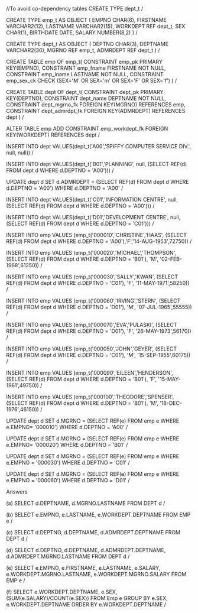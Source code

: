 //To avoid co-dependency tables
CREATE TYPE dept_t
/

CREATE TYPE emp_t AS OBJECT (
EMPNO CHAR(6),
FIRSTNAME VARCHAR2(12),
LASTNAME VARCHAR2(15),
WORKDEPT REF dept_t,
SEX CHAR(1),
BIRTHDATE DATE,
SALARY NUMBER(8,2)
)
/

CREATE TYPE dept_t AS OBJECT (
DEPTNO CHAR(3),
DEPTNAME VARCHAR2(36),
MGRNO REF emp_t,
ADMRDEPT REF dept_t
)
/

CREATE TABLE emp OF emp_t(
CONSTRAINT emp_pk PRIMARY KEY(EMPNO),
CONSTRAINT emp_fname FIRSTNAME NOT NULL,
CONSTRAINT emp_lname LASTNAME NOT NULL,
CONSTRAINT emp_sex_ck CHECK (SEX='M' OR SEX='m' OR SEX='F' OR SEX='f')
)
/

CREATE TABLE dept OF dept_t(
CONSTRAINT dept_pk PRIMARY KEY(DEPTNO),
CONSTRAINT dept_name DEPTNAME NOT NULL,
CONSTRAINT dept_mgrno_fk FOREIGN KEY(MGRNO) REFERENCES emp,
CONSTRAINT dept_admrdpt_fk FOREIGN KEY(ADMRDEPT) REFERENCES dept
)
/

ALTER TABLE emp
ADD CONSTRAINT emp_workdept_fk FOREIGN KEY(WORKDEPT) REFERENCES dept
/

INSERT INTO dept VALUES(dept_t('A00','SPIFFY COMPUTER SERVICE DIV.', null, null))
/

INSERT INTO dept VALUES(dept_t('B01','PLANNING', null, (SELECT REF(d) FROM dept d WHERE d.DEPTNO = 'A00')))
/

UPDATE dept d
SET d.ADMRDEPT = (SELECT REF(d) FROM dept d WHERE d.DEPTNO = 'A00')
WHERE d.DEPTNO = 'A00'
/

INSERT INTO dept VALUES(dept_t('C01','INFORMATION CENTRE', null, (SELECT REF(d) FROM dept d WHERE d.DEPTNO = 'A00')))
/

INSERT INTO dept VALUES(dept_t('D01','DEVELOPMENT CENTRE', null, (SELECT REF(d) FROM dept d WHERE d.DEPTNO = 'C01')))
/



INSERT INTO emp VALUES (emp_t('000010','CHRISTINE','HAAS', (SELECT REF(d) FROM dept d WHERE d.DEPTNO = 'A00'),'F','14-AUG-1953',72750))
/

INSERT INTO emp VALUES (emp_t('000020','MICHAEL','THOMPSON', (SELECT REF(d) FROM dept d WHERE d.DEPTNO = 'B01'), 'M', '02-FEB-1968',61250))
/

INSERT INTO emp VALUES (emp_t('000030','SALLY','KWAN', (SELECT REF(d) FROM dept d WHERE d.DEPTNO = 'C01'), 'F', '11-MAY-1971',58250))
/

INSERT INTO emp VALUES (emp_t('000060','IRVING','STERN', (SELECT REF(d) FROM dept d WHERE d.DEPTNO = 'D01'), 'M', '07-JUL-1965',55555))
/

INSERT INTO emp VALUES (emp_t('000070','EVA','PULASKI', (SELECT REF(d) FROM dept d WHERE d.DEPTNO = 'D01'), 'F', '26-MAY-1973',56170))
/

INSERT INTO emp VALUES (emp_t('000050','JOHN','GEYER', (SELECT REF(d) FROM dept d WHERE d.DEPTNO = 'C01'), 'M', '15-SEP-1955',60175))
/

INSERT INTO emp VALUES (emp_t('000090','EILEEN','HENDERSON', (SELECT REF(d) FROM dept d WHERE d.DEPTNO = 'B01'), 'F', '15-MAY-1961',49750))
/

INSERT INTO emp VALUES (emp_t('000100','THEODORE','SPENSER', (SELECT REF(d) FROM dept d WHERE d.DEPTNO = 'B01'), 'M', '18-DEC-1976',46150))
/


UPDATE dept d
SET d.MGRNO = (SELECT REF(e) FROM emp e WHERE e.EMPNO= '000010')
WHERE d.DEPTNO = 'A00'
/

UPDATE dept d
SET d.MGRNO = (SELECT REF(e) FROM emp e WHERE e.EMPNO= '000020')
WHERE d.DEPTNO = 'B01'
/

UPDATE dept d
SET d.MGRNO = (SELECT REF(e) FROM emp e WHERE e.EMPNO = '000030')
WHERE d.DEPTNO = 'C01'
/

UPDATE dept d
SET d.MGRNO = (SELECT REF(e) FROM emp e WHERE e.EMPNO = '000060')
WHERE d.DEPTNO = 'D01'
/



Answers

(a)
SELECT d.DEPTNAME, d.MGRNO.LASTNAME
FROM DEPT d
/

(b)
SELECT e.EMPNO, e.LASTNAME, e.WORKDEPT.DEPTNAME
FROM EMP e
/

(c)
SELECT d.DEPTNO, d.DEPTNAME, d.ADMRDEPT.DEPTNAME
FROM DEPT d
/

(d)
SELECT d.DEPTNO, d.DEPTNAME, d.ADMRDEPT.DEPTNAME, d.ADMRDEPT.MGRNO.LASTNAME
FROM DEPT d
/

(e)
SELECT e.EMPNO, e.FIRSTNAME, e.LASTNAME, e.SALARY, e.WORKDEPT.MGRNO.LASTNAME, e.WORKDEPT.MGRNO.SALARY
FROM EMP e
/

(f)
SELECT e.WORKDEPT.DEPTNAME, e.SEX, (SUM(e.SALARY)/COUNT(e.SEX))
FROM Emp e
GROUP BY e.SEX, e.WORKDEPT.DEPTNAME
ORDER BY e.WORKDEPT.DEPTNAME
/
